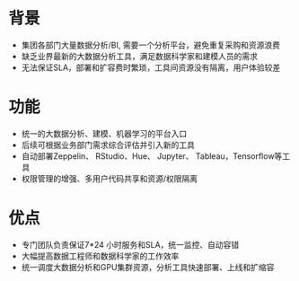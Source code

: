 # 背景
- 集团各部门大量数据分析/BI, 需要一个分析平台，避免重复采购和资源浪费
- 缺乏业界最新的大数据分析工具，满足数据科学家和建模人员的需求
- 无法保证SLA，部署和扩容费时繁琐，工具间资源没有隔离，用户体验较差
# 功能
- 统一的大数据分析、建模、机器学习的平台入口
- 后续可根据业务部门需求综合评估并引入新的工具
- 自动部署Zeppelin、 RStudio、Hue、 Jupyter、 Tableau，Tensorflow等工具
- 权限管理的增强、多用户代码共享和资源/权限隔离
# 优点
- 专门团队负责保证7*24 小时服务和SLA，统一监控、自动容错
- 大幅提高数据工程师和数据科学家的工作效率
- 统一调度大数据分析和GPU集群资源，分析工具快速部署、上线和扩缩容
